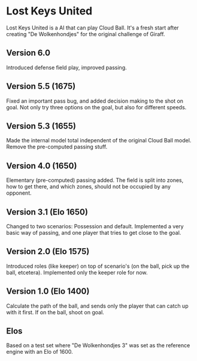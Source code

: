 Lost Keys United
================
Lost Keys United is a AI that can play Cloud Ball. It's a fresh start after
creating "De Wolkenhondjes" for the original challenge of Giraff.

Version 6.0
-----------
Introduced defense field play, improved passing.

Version 5.5 (1675)
------------------
Fixed an important pass bug, and added decision making to the shot on goal. Not only try
three options on the goal, but also for different speeds.

Version 5.3 (1655)
------------------
Made the internal model total independent of the original Cloud Ball model. Remove
the pre-computed passing stuff.

Version 4.0 (1650)
-----------------------
Elementary (pre-computed) passing added. The field is split into zones, how to
get there, and which zones, should not be occupied by any opponent.

Version 3.1 (Elo 1650)
----------------------
Changed to two scenarios: Possession and default. Implemented a very basic
way of passing, and one player that tries to get close to the goal.

Version 2.0 (Elo 1575)
----------------------
Introduced roles (like keeper) on top of scenario's (on the ball, pick up the
ball, etcetera). Implemented only the keeper role for now.

Version 1.0 (Elo 1400)
----------------------
Calculate the path of the ball, and sends only the player that can catch up
with it first. If on the ball, shoot on goal.

Elos
----
Based on a test set where "De Wolkenhondjes 3" was set as the reference engine with an
Elo of 1600.
